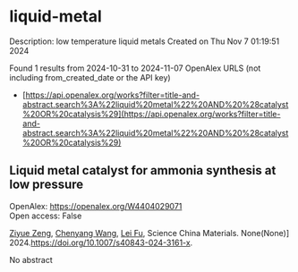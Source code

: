 # liquid-metal
Description: low temperature liquid metals
Created on Thu Nov  7 01:19:51 2024

Found 1 results from 2024-10-31 to 2024-11-07
OpenAlex URLS (not including from_created_date or the API key)
- [https://api.openalex.org/works?filter=title-and-abstract.search%3A%22liquid%20metal%22%20AND%20%28catalyst%20OR%20catalysis%29](https://api.openalex.org/works?filter=title-and-abstract.search%3A%22liquid%20metal%22%20AND%20%28catalyst%20OR%20catalysis%29)

## Liquid metal catalyst for ammonia synthesis at low pressure   

OpenAlex: https://openalex.org/W4404029071    
Open access: False
    
[Ziyue Zeng](https://openalex.org/A5102257326), [Chenyang Wang](https://openalex.org/A5100424712), [Lei Fu](https://openalex.org/A5100608558), Science China Materials. None(None)] 2024.https://doi.org/10.1007/s40843-024-3161-x.
    
No abstract    

    
